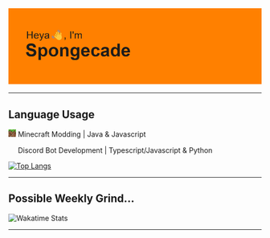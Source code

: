 <img alt="Github Banner" src="/assets/github-banner.png">

---

## Language Usage

<img width=15 height=15 alt="Top Languages" src="/assets/mclaunchericon.png"> Minecraft Modding | Java & Javascript

<img width=15 height=15 src="https://skillicons.dev/icons?i=discord"> Discord Bot Development | Typescript/Javascript & Python

[![Top Langs](https://github-readme-stats-spongecade.vercel.app/api/top-langs/?username=spongecade&exclude_repo=github-readme-stats&layout=compact&langs_count=4&theme=transparent)](https://github.com/anuraghazra/github-readme-stats)

---

## Possible Weekly Grind...

<img alt="Wakatime Stats" src="https://github-readme-stats.vercel.app/api/wakatime?username=Spongecade&langs_count=4&theme=transparent&layout=compact">

---

